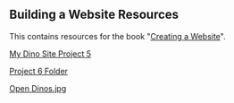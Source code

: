 ## Building a Website Resources
This contains resources for the book "[Creating a Website](http://www.wiley.com/WileyCDA/WileyTitle/productCd-1119376513.html)".

[My Dino Site Project 5](http://drive-html-viewer.pansy.at/?state=%7B%22ids%22:%5B%220B70KP06R_KZdN0R5cUpubnNETUE%22%5D,%22action%22:%22open%22,%22userId%22:%22114632559789083605218%22%7D)

[Project 6 Folder](https://drive.google.com/drive/folders/0B70KP06R_KZdd2hMbHlwa3dvMlU?usp=sharing)

[Open Dinos.jpg](https://drive.google.com/file/d/0B70KP06R_KZdS1ktVnZXWDJaSzg/view?usp=sharing)